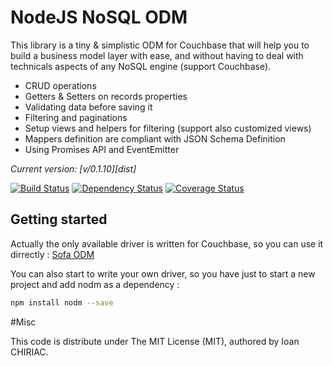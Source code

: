 # NodeJS NoSQL ODM

This library is a tiny & simplistic ODM for Couchbase that will help you to 
build a business model layer with ease, and without having to deal with 
technicals aspects of any NoSQL engine (support Couchbase).

 * CRUD operations
 * Getters & Setters on records properties
 * Validating data before saving it
 * Filtering and paginations
 * Setup views and helpers for filtering (support also customized views)
 * Mappers definition are compliant with JSON Schema Definition
 * Using Promises API and EventEmitter

*Current version: [v/0.1.10][dist]*

[![Build Status](https://travis-ci.org/ichiriac/node-nosql-odm.svg)](https://travis-ci.org/ichiriac/node-nosql-odm)
[![Dependency Status](https://david-dm.org/ichiriac/node-nosql-odm.svg)](https://david-dm.org/ichiriac/node-nosql-odm)
[![Coverage Status](https://img.shields.io/coveralls/ichiriac/node-nosql-odm.svg)](https://coveralls.io/r/ichiriac/node-nosql-odm)

## Getting started

Actually the only available driver is written for Couchbase, so you can use it
dirrectly : [Sofa ODM](http://ichiriac.github.io/sofa-odm/)

You can also start to write your own driver, so you have just to start a new project and add nodm as a dependency :

```sh
npm install nodm --save
```

#Misc

This code is distribute under The MIT License (MIT), authored by Ioan CHIRIAC.
